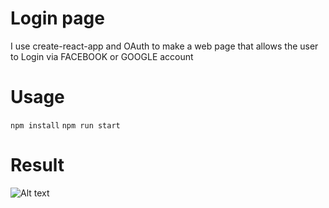 # Login page
I use create-react-app and OAuth to make a web page that allows the user to Login via FACEBOOK or GOOGLE account
# Usage 
`npm install`
`npm run start`
# Result
![Alt text](https://i.imgur.com/HdpjsoW.png)
